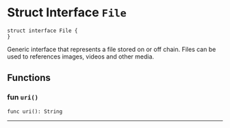 # Struct Interface `File`

```cadence
struct interface File {
}
```

Generic interface that represents a file stored on or off chain. Files
can be used to references images, videos and other media.
## Functions

### fun `uri()`

```cadence
func uri(): String
```

---
